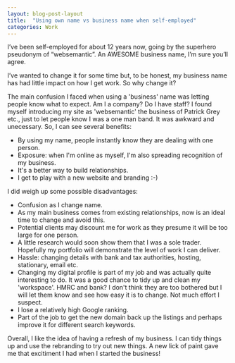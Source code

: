```yaml
---
layout: blog-post-layout
title:  "Using own name vs business name when self-employed"
categories: Work
---
```

I’ve been self-employed for about 12 years now, going by the superhero pseudonym of “websemantic”. An AWESOME business name, I’m sure you’ll agree.

I’ve wanted to change it for some time but, to be honest, my business name has had little impact on how I get work. So why change it?


The main confusion I faced when using a &#39;business&#39; name was letting people know what to expect. Am I a company? Do I have staff?
I found myself introducing my site as &#39;websemantic&#39; the business of Patrick Grey etc., just to let people know I was a one man band. It was awkward and unecessary.
So, I can see several benefits:

* By using my name, people instantly know they are dealing with one person.
* Exposure: when I&#39;m online as myself, I&#39;m also spreading recognition of my business.
* It&#39;s a better way to build relationships.
* I get to play with a new website and branding :-)

I did weigh up some possible disadvantages:

* Confusion as I change name.
* As my main business comes from existing relationships, now is an ideal time to change and avoid this.
* Potential clients may discount me for work as they presume it will be too large for one person.
* A little research would soon show them that I was a sole trader. Hopefully my portfolio will demonstrate the level of work I can deliver.
* Hassle: changing details with bank and tax authorities, hosting, stationary, email etc.
* Changing my digital profile is part of my job and was actually quite interesting to do. It was a good chance to tidy up and clean my &#39;workspace&#39;. HMRC and bank? I don&#39;t think they are too bothered but I will let them know and see how easy it is to change. Not much effort I suspect.
* I lose a relatively high Google ranking.
* Part of the job to get the new domain back up the listings and perhaps improve it for different search keywords.



Overall, I like the idea of having a refresh of my business. I can tidy things up and use the rebranding to try out new things. A new lick of paint gave me that excitiment I had when I started the business!

